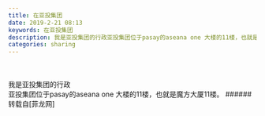 ```yaml
---
title: 在亚投集团
date: 2019-2-21 08:13
keywords: 在亚投集团
description: 我是亚投集团的行政亚投集团位于pasay的aseana one 大楼的11楼，也就是魔方大厦11楼。
categories: sharing
---
```

<td class="t_f" id="postmessage_3082621">

<br/>
<br/>
我是亚投集团的行政<br/>
亚投集团位于pasay的aseana one 大楼的11楼，也就是魔方大厦11楼。</td>
###### 转载自[菲龙网]